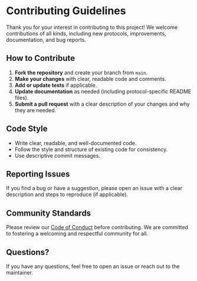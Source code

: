 # Contributing Guidelines

Thank you for your interest in contributing to this project! We welcome contributions of all kinds, including new protocols, improvements, documentation, and bug reports.

## How to Contribute

1. **Fork the repository** and create your branch from `main`.
2. **Make your changes** with clear, readable code and comments.
3. **Add or update tests** if applicable.
4. **Update documentation** as needed (including protocol-specific README files).
5. **Submit a pull request** with a clear description of your changes and why they are needed.

## Code Style

- Write clear, readable, and well-documented code.
- Follow the style and structure of existing code for consistency.
- Use descriptive commit messages.

## Reporting Issues

If you find a bug or have a suggestion, please open an issue with a clear description and steps to reproduce (if applicable).

## Community Standards

Please review our [Code of Conduct](CODE_OF_CONDUCT.md) before contributing. We are committed to fostering a welcoming and respectful community for all.

## Questions?

If you have any questions, feel free to open an issue or reach out to the maintainer.
